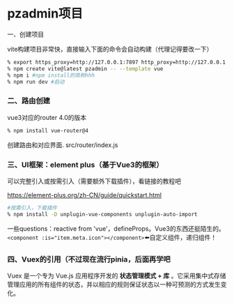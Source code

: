 # pzadmin项目

一、创建项目

vite构建项目非常快，直接输入下面的命令会自动构建（代理记得要改一下）

```bash
% export https_proxy=http://127.0.0.1:7897 http_proxy=http://127.0.0.1:7897 all_proxy=socks5://127.0.0.1:7897
% npm create vite@latest pzadmin -- --template vue
% npm i #npm install的简称hhh
% npm run dev #启动
```

### 二、路由创建

vue3对应的router 4.0的版本

```bash
% npm install vue-router@4
```

创建路由和对应界面. src/router/index.js

### 三、UI框架：element plus（基于Vue3的框架）

可以完整引入或按需引入（需要额外下载插件），看链接的教程吧

https://element-plus.org/zh-CN/guide/quickstart.html

```bash
#按需引入，下载插件
% npm install -D unplugin-vue-components unplugin-auto-import
```

一些questions：reactive from  'vue'，defineProps。Vue3的东西还挺陌生的。` <component :is="item.meta.icon"></component>`⬅️自定义组件，递归组件！

### 四、Vuex的引用（不过现在流行pinia，后面再学吧

Vuex 是一个专为 Vue.js 应用程序开发的 **状态管理模式 + 库** 。它采用集中式存储管理应用的所有组件的状态，并以相应的规则保证状态以一种可预测的方式发生变化。
